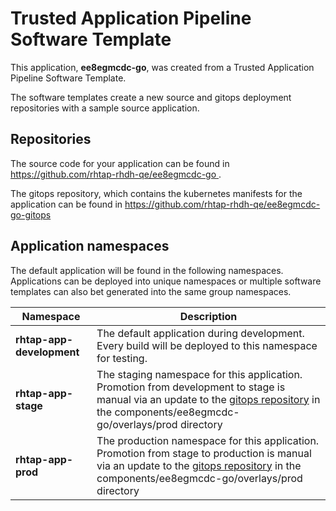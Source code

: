 # Trusted Application Pipeline Software Template

This application, **ee8egmcdc-go**, was created from a Trusted Application Pipeline Software Template.

The software templates create a new source and gitops deployment repositories with a sample source application. 

## Repositories

The source code for your application can be found in [https://github.com/rhtap-rhdh-qe/ee8egmcdc-go ](https://github.com/rhtap-rhdh-qe/ee8egmcdc-go ).
 
The gitops repository, which contains the kubernetes manifests for the application can be found in 
[https://github.com/rhtap-rhdh-qe/ee8egmcdc-go-gitops ](https://github.com/rhtap-rhdh-qe/ee8egmcdc-go-gitops ) 

## Application namespaces 

The default application will be found in the following namespaces. Applications can be deployed into unique namespaces or multiple software templates can also bet generated into the same group namespaces.  

|  Namespace   |  Description   |  
| -------- | -------- |   
| **rhtap-app-development** | The default application during development. Every build will be deployed to this namespace for testing. | 
| **rhtap-app-stage** | The staging namespace for this application. Promotion from development to stage is manual via an update to the [gitops repository](https://github.com/rhtap-rhdh-qe/ee8egmcdc-go-gitops ) in the components/ee8egmcdc-go/overlays/prod directory |  
| **rhtap-app-prod** | The production namespace for this application. Promotion from stage to production is manual via an update to the [gitops repository](https://github.com/rhtap-rhdh-qe/ee8egmcdc-go-gitops ) in the components/ee8egmcdc-go/overlays/prod directory | 